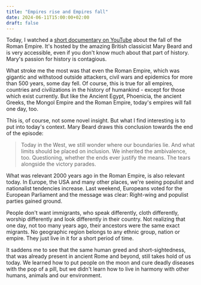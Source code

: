```yaml
---
title: "Empires rise and Empires fall"
date: 2024-06-11T15:00:00+02:00
draft: false
---
```


Today, I watched a [short documentary on YouTube](https://www.youtube.com/watch?v=8401mvYD-UM) about the fall of the Roman Empire. It's hosted by the amazing British classicist Mary Beard and is very accessible, even if you don't know much about that part of history. Mary's passion for history is contagious.

What stroke me the most was that even the Roman Empire, which was gigantic and withstood outside attackers, civil wars and epidemics for more than 500 years, some day fell. Of course, this is true for all empires, countries and civilizations in the history of humankind - except for those which exist currently. But like the Ancient Egypt, Phoenicia, the ancient Greeks, the Mongol Empire and the Roman Empire, today's empires will fall one day, too.

This is, of course, not some novel insight. But what I find interesting is to put into today's context. Mary Beard draws this conclusion towards the end of the episode:

> Today in the West, we still wonder where our boundaries lie. And what limits should be placed on inclusion. We inherited the ambivalence, too. Questioning, whether the ends ever justify the means. The tears alongside the victory parades.

What was relevant 2000 years ago in the Roman Empire, is also relevant today. In Europe, the USA and many other places, we're seeing populist and nationalist tendencies increase. Last weekend, Europeans voted for the European Parliament and the message was clear: Right-wing and populist parties gained ground.

People don't want immigrants, who speak differently, cloth differently, worship differently and look differently in their country. Not realizing that one day, not too many years ago, their ancestors were the same exact migrants. No geographic region belongs to any ethnic group, nation or empire. They just live in it for a short period of time.

It saddens me to see that the same human greed and short-sightedness, that was already present in ancient Rome and beyond, still takes hold of us today. We learned how to put people on the moon and cure deadly diseases with the pop of a pill, but we didn't learn how to live in harmony with other humans, animals and our environment.
